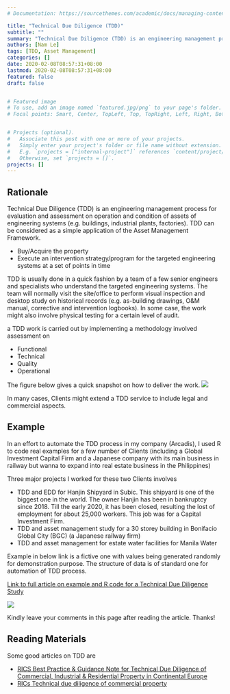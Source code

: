 ```yaml
---
# Documentation: https://sourcethemes.com/academic/docs/managing-content/

title: "Technical Due Diligence (TDD)"
subtitle: ""
summary: "Technical Due Diligence (TDD) is an engineering management process for evaluation and assessment on operation and condition of assets of engineering systems (e.g. buildings, industrial plants, factories). TDD can be considered as a simple application of the Asset Management Framework."
authors: [Nam Le]
tags: [TDD, Asset Management]
categories: []
date: 2020-02-08T08:57:31+08:00
lastmod: 2020-02-08T08:57:31+08:00
featured: false
draft: false


# Featured image
# To use, add an image named `featured.jpg/png` to your page's folder.
# Focal points: Smart, Center, TopLeft, Top, TopRight, Left, Right, BottomLeft, Bottom, BottomRight.


# Projects (optional).
#   Associate this post with one or more of your projects.
#   Simply enter your project's folder or file name without extension.
#   E.g. `projects = ["internal-project"]` references `content/project/deep-learning/index.md`.
#   Otherwise, set `projects = []`.
projects: []
---
```


## Rationale
Technical Due Diligence (TDD) is an engineering management process for evaluation and assessment on operation and condition of assets of engineering systems (e.g. buildings, industrial plants, factories). TDD can be considered as a simple application of the Asset Management Framework.

* Buy/Acquire the property
* Execute an intervention strategy/program for the targeted engineering systems at a set of points in time

TDD is usually done in a quick fashion by a team of a few senior engineers and specialists who understand the targeted engineering systems. The team will normally visit the site/office to perform visual inspection and desktop study on historical records (e.g. as-building drawings, O&M manual, corrective and intervention logbooks). In some case, the work might also involve physical testing for a certain level of audit.

a TDD work is carried out by implementing a methodology involved assessment on

* Functional
* Technical
* Quality
* Operational

The figure below gives a quick snapshot on how to deliver the work.
![](/images/techs/tdd0.png)

In many cases, Clients might extend a TDD service to include legal and commercial aspects.

## Example
In an effort to automate the TDD process in my company (Arcadis), I used R to code real examples for a few number of Clients (including a Global Investment Capital Firm and a Japanese company with its main business in railway but wanna to expand into real estate business in the Philippines)

Three major projects I worked for these two Clients involves

-  TDD and EDD for Hanjin Shipyard in Subic. This shipyard is one of the biggest one in the world. The owner Hanjin has been in bankruptcy since 2018. Till the early 2020, it has been closed, resulting the lost of employment for about 25,000 workers. This job was for a Capital Investment Firm.
-  TDD and asset management study for a 30 storey building in Bonifacio Global City (BGC) (a Japanese railway firm)
-  TDD and asset management for estate water facilities for Manila Water

Example in below link is a fictive one with values being generated randomly for demonstration purpose. The structure of data is of standard one for automation of TDD process.

[Link to full article on example and R code for a Technical Due Diligence Study](/cases/tdd.html)


![](/images/techs/tdd.png)


Kindly leave your comments in this page after reading the article.  Thanks!


## Reading Materials
Some good articles on TDD are

* [RICS Best Practice & Guidance Note for Technical Due Diligence of Commercial, Industrial & Residential Property in Continental Europe](http://www.der-flurfunk.de/wp-content/uploads/2011/06/TDDGuidanceNote20111_1.pdf)
* [RICs Technical due diligence of commercial property](https://www.rics.org/globalassets/technical-due-diligence-of-commercial-property.pdf)
